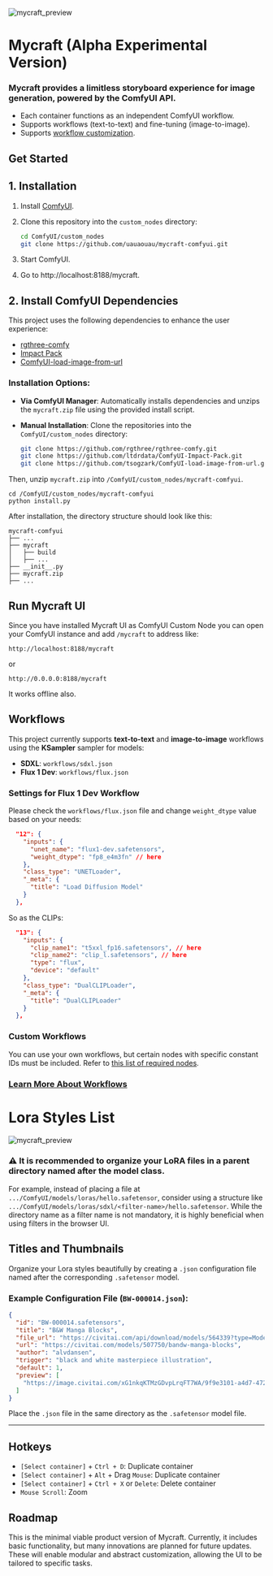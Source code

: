 ![mycraft_preview](./docs/preview_01.png)

# Mycraft (Alpha Experimental Version)

### Mycraft provides a limitless storyboard experience for image generation, powered by the ComfyUI API.

- Each container functions as an independent ComfyUI workflow.
- Supports workflows (text-to-text) and fine-tuning (image-to-image).
- Supports [workflow customization](./CUSTOM_WORKFLOWS.md).

## Get Started

## 1. Installation

1. Install [ComfyUI](https://github.com/comfyanonymous/ComfyUI).

2. Clone this repository into the `custom_nodes` directory:

   ```bash
   cd ComfyUI/custom_nodes
   git clone https://github.com/uauaouau/mycraft-comfyui.git
   ```

3. Start ComfyUI.

4. Go to http://localhost:8188/mycraft.

## 2. Install ComfyUI Dependencies

This project uses the following dependencies to enhance the user experience:

- [rgthree-comfy](https://github.com/rgthree/rgthree-comfy.git)
- [Impact Pack](https://github.com/ltdrdata/ComfyUI-Impact-Pack)
- [ComfyUI-load-image-from-url](https://github.com/tsogzark/ComfyUI-load-image-from-url)

### Installation Options:

- **Via ComfyUI Manager**: Automatically installs dependencies and unzips the `mycraft.zip` file using the provided install script.
- **Manual Installation**: Clone the repositories into the `ComfyUI/custom_nodes` directory:

  ```bash
  git clone https://github.com/rgthree/rgthree-comfy.git
  git clone https://github.com/ltdrdata/ComfyUI-Impact-Pack.git
  git clone https://github.com/tsogzark/ComfyUI-load-image-from-url.git
  ```

Then, unzip `mycraft.zip` into `/ComfyUI/custom_nodes/mycraft-comfyui`.

```
cd /ComfyUI/custom_nodes/mycraft-comfyui
python install.py
```

After installation, the directory structure should look like this:

```
mycraft-comfyui
├── ...
├── mycraft
│   ├── build
│   ├── ...
├── __init__.py
├── mycraft.zip
├── ...
```

## Run Mycraft UI

Since you have installed Mycraft UI as ComfyUI Custom Node you can open your ComfyUI instance and add `/mycraft` to address like:

```
http://localhost:8188/mycraft
```

or
```
http://0.0.0.0:8188/mycraft
```

It works offline also.

## Workflows

This project currently supports **text-to-text** and **image-to-image** workflows using the **KSampler** sampler for models:

- **SDXL**: `workflows/sdxl.json`
- **Flux 1 Dev**: `workflows/flux.json`

### Settings for Flux 1 Dev Workflow

Please check the `workflows/flux.json` file and change `weight_dtype` value based on your needs:

```json
  "12": {
    "inputs": {
      "unet_name": "flux1-dev.safetensors",
      "weight_dtype": "fp8_e4m3fn" // here
    },
    "class_type": "UNETLoader",
    "_meta": {
      "title": "Load Diffusion Model"
    }
  },
```

So as the CLIPs:

```json
  "13": {
    "inputs": {
      "clip_name1": "t5xxl_fp16.safetensors", // here
      "clip_name2": "clip_l.safetensors", // here
      "type": "flux",
      "device": "default"
    },
    "class_type": "DualCLIPLoader",
    "_meta": {
      "title": "DualCLIPLoader"
    }
  },
```


### Custom Workflows

You can use your own workflows, but certain nodes with specific constant IDs must be included. Refer to [this list of required nodes](./CUSTOM_WORKFLOWS.md).

### [Learn More About Workflows](./CUSTOM_WORKFLOWS.md)

# Lora Styles List

![mycraft_preview](./docs/preview_02.png)

### ⚠️ It is recommended to organize your LoRA files in a parent directory named after the model class.

For example, instead of placing a file at `.../ComfyUI/models/loras/hello.safetensor`, consider using a structure like `.../ComfyUI/models/loras/sdxl/<filter-name>/hello.safetensor`. While the directory name as a filter name is not mandatory, it is highly beneficial when using filters in the browser UI.

## Titles and Thumbnails

Organize your Lora styles beautifully by creating a `.json` configuration file named after the corresponding `.safetensor` model.

### Example Configuration File (`BW-000014.json`):

```json
{
  "id": "BW-000014.safetensors",
  "title": "B&W Manga Blocks",
  "file_url": "https://civitai.com/api/download/models/564339?type=Model&format=SafeTensor",
  "url": "https://civitai.com/models/507750/bandw-manga-blocks",
  "author": "alvdansen",
  "trigger": "black and white masterpiece illustration",
  "default": 1,
  "preview": [
    "https://image.civitai.com/xG1nkqKTMzGDvpLrqFT7WA/9f9e3101-a4d7-472f-b18e-cd71ecc99fce/anim=false,width=450/BW_e000014_01_20240610214155.jpeg"
  ]
}
```

Place the `.json` file in the same directory as the `.safetensor` model file.

---

## Hotkeys

- `[Select container]` + `Ctrl + D`: Duplicate container
- `[Select container]` + `Alt` + Drag `Mouse`: Duplicate container
- `[Select container]` + `Ctrl + X` or `Delete`: Delete container
- `Mouse Scroll`: Zoom

## Roadmap

This is the minimal viable product version of Mycraft. Currently, it includes basic functionality, but many innovations are planned for future updates. These will enable modular and abstract customization, allowing the UI to be tailored to specific tasks.
